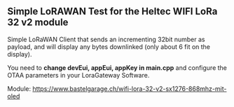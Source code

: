 ## Simple LoRAWAN Test for the Heltec WIFI LoRa 32 v2 module

Simple LoRaWAN Client that sends an incrementing 32bit number as payload, and will display any bytes downlinked (only about 6 fit on the display).

You need to **change devEui, appEui, appKey in main.cpp** and configure the OTAA parameters in your LoraGateway Software.

Module: https://www.bastelgarage.ch/wifi-lora-32-v2-sx1276-868mhz-mit-oled
